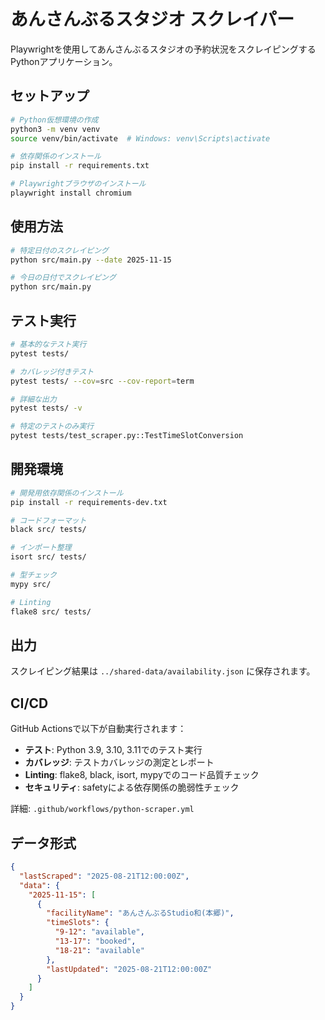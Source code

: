 # あんさんぶるスタジオ スクレイパー

Playwrightを使用してあんさんぶるスタジオの予約状況をスクレイピングするPythonアプリケーション。

## セットアップ

```bash
# Python仮想環境の作成
python3 -m venv venv
source venv/bin/activate  # Windows: venv\Scripts\activate

# 依存関係のインストール
pip install -r requirements.txt

# Playwrightブラウザのインストール
playwright install chromium
```

## 使用方法

```bash
# 特定日付のスクレイピング
python src/main.py --date 2025-11-15

# 今日の日付でスクレイピング
python src/main.py
```

## テスト実行

```bash
# 基本的なテスト実行
pytest tests/

# カバレッジ付きテスト
pytest tests/ --cov=src --cov-report=term

# 詳細な出力
pytest tests/ -v

# 特定のテストのみ実行
pytest tests/test_scraper.py::TestTimeSlotConversion
```

## 開発環境

```bash
# 開発用依存関係のインストール
pip install -r requirements-dev.txt

# コードフォーマット
black src/ tests/

# インポート整理
isort src/ tests/

# 型チェック
mypy src/

# Linting
flake8 src/ tests/
```

## 出力

スクレイピング結果は `../shared-data/availability.json` に保存されます。

## CI/CD

GitHub Actionsで以下が自動実行されます：

- **テスト**: Python 3.9, 3.10, 3.11でのテスト実行
- **カバレッジ**: テストカバレッジの測定とレポート
- **Linting**: flake8, black, isort, mypyでのコード品質チェック
- **セキュリティ**: safetyによる依存関係の脆弱性チェック

詳細: `.github/workflows/python-scraper.yml`

## データ形式

```json
{
  "lastScraped": "2025-08-21T12:00:00Z",
  "data": {
    "2025-11-15": [
      {
        "facilityName": "あんさんぶるStudio和(本郷)",
        "timeSlots": {
          "9-12": "available",
          "13-17": "booked",
          "18-21": "available"
        },
        "lastUpdated": "2025-08-21T12:00:00Z"
      }
    ]
  }
}
```